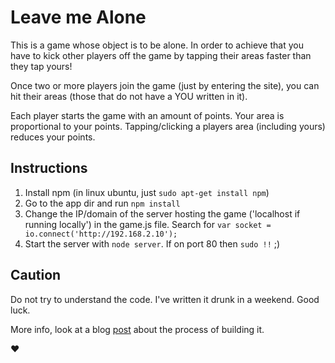 # Leave me Alone

This is a game whose object is to be alone. In order to achieve that you have to kick other players off the game by tapping their areas faster than they tap yours!

Once two or more players join the game (just by entering the site), you can hit their areas (those that do not have a YOU written in it).

Each player starts the game with an amount of points. Your area is proportional to your points. Tapping/clicking a players area (including yours) reduces your points.

## Instructions

1. Install npm (in linux ubuntu, just `sudo apt-get install npm`)
2. Go to the app dir and run `npm install`
3. Change the IP/domain of the server hosting the game ('localhost if running locally') in the game.js file. Search for `var socket = io.connect('http://192.168.2.10');`
4. Start the server with `node server`. If on port 80 then `sudo !!` ;)

## Caution

Do not try to understand the code. I've written it drunk in a weekend. Good luck.

More info, look at a blog [post](http://ineverfinishanyth.in/2013/03/28/mesa-e-cadeira-with-rafael-rozendaal/) about the process of building it.

:heart:
